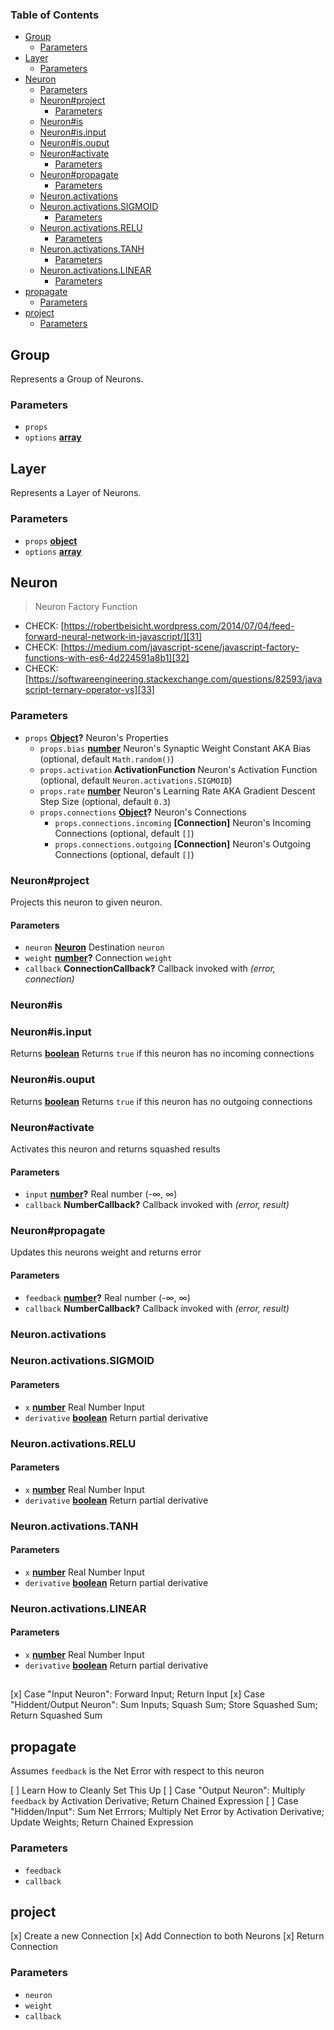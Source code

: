 <!-- Generated by documentation.js. Update this documentation by updating the source code. -->

### Table of Contents

-   [Group][1]
    -   [Parameters][2]
-   [Layer][3]
    -   [Parameters][4]
-   [Neuron][5]
    -   [Parameters][6]
    -   [Neuron#project][7]
        -   [Parameters][8]
    -   [Neuron#is][9]
    -   [Neuron#is.input][10]
    -   [Neuron#is.ouput][11]
    -   [Neuron#activate][12]
        -   [Parameters][13]
    -   [Neuron#propagate][14]
        -   [Parameters][15]
    -   [Neuron.activations][16]
    -   [Neuron.activations.SIGMOID][17]
        -   [Parameters][18]
    -   [Neuron.activations.RELU][19]
        -   [Parameters][20]
    -   [Neuron.activations.TANH][21]
        -   [Parameters][22]
    -   [Neuron.activations.LINEAR][23]
        -   [Parameters][24]
-   [propagate][25]
    -   [Parameters][26]
-   [project][27]
    -   [Parameters][28]

## Group

Represents a Group of Neurons.

### Parameters

-   `props`  
-   `options` **[array][29]** 

## Layer

Represents a Layer of Neurons.

### Parameters

-   `props` **[object][30]** 
-   `options` **[array][29]** 

## Neuron

> Neuron Factory Function

-   CHECK: [https://robertbeisicht.wordpress.com/2014/07/04/feed-forward-neural-network-in-javascript/][31]
-   CHECK: [https://medium.com/javascript-scene/javascript-factory-functions-with-es6-4d224591a8b1][32]
-   CHECK: [https://softwareengineering.stackexchange.com/questions/82593/javascript-ternary-operator-vs][33]

### Parameters

-   `props` **[Object][30]?** Neuron's Properties
    -   `props.bias` **[number][34]** Neuron's Synaptic Weight Constant AKA Bias (optional, default `Math.random()`)
    -   `props.activation` **ActivationFunction** Neuron's Activation Function (optional, default `Neuron.activations.SIGMOID`)
    -   `props.rate` **[number][34]** Neuron's Learning Rate AKA Gradient Descent Step Size (optional, default `0.3`)
    -   `props.connections` **[Object][30]?** Neuron's Connections
        -   `props.connections.incoming` **\[Connection]** Neuron's Incoming Connections (optional, default `[]`)
        -   `props.connections.outgoing` **\[Connection]** Neuron's Outgoing Connections (optional, default `[]`)

### Neuron#project

Projects this neuron to given neuron.

#### Parameters

-   `neuron` **[Neuron][35]** Destination `neuron`
-   `weight` **[number][34]?** Connection `weight`
-   `callback` **ConnectionCallback?** Callback invoked with _(error, connection)_

### Neuron#is

### Neuron#is.input

Returns **[boolean][36]** Returns `true` if this neuron has no incoming connections

### Neuron#is.ouput

Returns **[boolean][36]** Returns `true` if this neuron has no outgoing connections

### Neuron#activate

Activates this neuron and returns squashed results

#### Parameters

-   `input` **[number][34]?** Real number (-∞, ∞)
-   `callback` **NumberCallback?** Callback invoked with _(error, result)_

### Neuron#propagate

Updates this neurons weight and returns error

#### Parameters

-   `feedback` **[number][34]?** Real number (-∞, ∞)
-   `callback` **NumberCallback?** Callback invoked with _(error, result)_

### Neuron.activations

### Neuron.activations.SIGMOID

#### Parameters

-   `x` **[number][34]** Real Number Input
-   `derivative` **[boolean][36]** Return partial derivative

### Neuron.activations.RELU

#### Parameters

-   `x` **[number][34]** Real Number Input
-   `derivative` **[boolean][36]** Return partial derivative

### Neuron.activations.TANH

#### Parameters

-   `x` **[number][34]** Real Number Input
-   `derivative` **[boolean][36]** Return partial derivative

### Neuron.activations.LINEAR

#### Parameters

-   `x` **[number][34]** Real Number Input
-   `derivative` **[boolean][36]** Return partial derivative

## 

[x] Case "Input Neuron": Forward Input; Return Input
[x] Case "Hiddent/Output Neuron": Sum Inputs; Squash Sum; Store Squashed Sum; Return Squashed Sum

## propagate

Assumes `feedback` is the Net Error with respect to this neuron

[ ] Learn How to Cleanly Set This Up
[ ] Case "Output Neuron": Multiply `feedback` by Activation Derivative; Return Chained Expression
[ ] Case "Hidden/Input": Sum Net Errrors; Multiply Net Error by Activation Derivative; Update Weights; Return Chained Expression

### Parameters

-   `feedback`  
-   `callback`  

## project

[x] Create a new Connection
[x] Add Connection to both Neurons
[x] Return Connection

### Parameters

-   `neuron`  
-   `weight`  
-   `callback`  

[1]: #group

[2]: #parameters

[3]: #layer

[4]: #parameters-1

[5]: #neuron

[6]: #parameters-2

[7]: #neuronproject

[8]: #parameters-3

[9]: #neuronis

[10]: #neuronisinput

[11]: #neuronisouput

[12]: #neuronactivate

[13]: #parameters-4

[14]: #neuronpropagate

[15]: #parameters-5

[16]: #neuronactivations

[17]: #neuronactivationssigmoid

[18]: #parameters-6

[19]: #neuronactivationsrelu

[20]: #parameters-7

[21]: #neuronactivationstanh

[22]: #parameters-8

[23]: #neuronactivationslinear

[24]: #parameters-9

[25]: #propagate

[26]: #parameters-10

[27]: #project

[28]: #parameters-11

[29]: https://developer.mozilla.org/docs/Web/JavaScript/Reference/Global_Objects/Array

[30]: https://developer.mozilla.org/docs/Web/JavaScript/Reference/Global_Objects/Object

[31]: https://robertbeisicht.wordpress.com/2014/07/04/feed-forward-neural-network-in-javascript/

[32]: https://medium.com/javascript-scene/javascript-factory-functions-with-es6-4d224591a8b1

[33]: https://softwareengineering.stackexchange.com/questions/82593/javascript-ternary-operator-vs

[34]: https://developer.mozilla.org/docs/Web/JavaScript/Reference/Global_Objects/Number

[35]: #neuron

[36]: https://developer.mozilla.org/docs/Web/JavaScript/Reference/Global_Objects/Boolean
